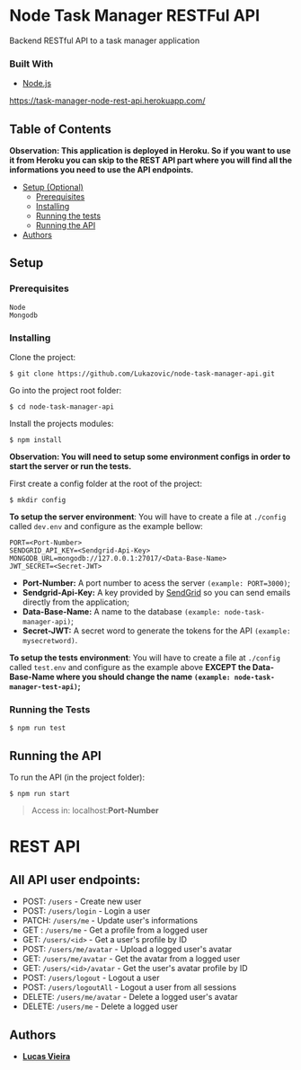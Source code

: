 # Node Task Manager RESTFul API
Backend RESTful API to a task manager application

### Built With

- [Node.js](https://nodejs.org/en/)

https://task-manager-node-rest-api.herokuapp.com/

## Table of Contents

**Observation: This application is deployed in Heroku. So if you want to use it from Heroku you can skip to the REST API part where you will find all the informations you need to use the API endpoints.**

- [Setup (Optional)](#setup)
  - [Prerequisites](#prerequisites)
  - [Installing](#installing)
  - [Running the tests](#running-the-tests)
  - [Running the API](#running-the-api)
- [Authors](#authors)
  

## Setup

### Prerequisites

```
Node
Mongodb
```

### Installing

Clone the project:
```
$ git clone https://github.com/Lukazovic/node-task-manager-api.git
```

Go into the project root folder:
```
$ cd node-task-manager-api
```

Install the projects modules:
```
$ npm install
```

**Observation: You will need to setup some environment configs in order to start the server or run the tests.**

First create a config folder at the root of the project:
```
$ mkdir config
```

**To setup the server environment**: You will have to create a file at ``./config`` called ``dev.env`` and configure as the example bellow:
```
PORT=<Port-Number>
SENDGRID_API_KEY=<Sendgrid-Api-Key>
MONGODB_URL=mongodb://127.0.0.1:27017/<Data-Base-Name>
JWT_SECRET=<Secret-JWT>
```
  - **Port-Number:** A port number to acess the server ``(example: PORT=3000)``;
  - **Sendgrid-Api-Key:** A key provided by [SendGrid](https://sendgrid.com/) so you can send emails directly from the application;
  - **Data-Base-Name:** A name to the database ``(example: node-task-manager-api)``;
  - **Secret-JWT:** A secret word to generate the tokens for the API ``(example: mysecretword)``.

**To setup the tests environment**: You will have to create a file at ``./config`` called ``test.env`` and configure as the example above **EXCEPT the Data-Base-Name where you should change the name ``(example: node-task-manager-test-api)``;**

### Running the Tests
```
$ npm run test
```

## Running the API

To run the API (in the project folder):
```
$ npm run start
```

> Access in: localhost:**Port-Number**



# REST API

## All API user endpoints:

- POST: `/users` - Create new user
- POST: `/users/login` - Login a user
- PATCH: `/users/me` - Update user's informations
- GET : `/users/me` - Get a profile from a logged user
- GET: `/users/<id>` - Get a user's profile by ID
- POST: `/users/me/avatar` - Upload a logged user's avatar
- GET: `/users/me/avatar` - Get the avatar from a logged user
- GET: `/users/<id>/avatar` - Get the user's avatar profile by ID
- POST: `/users/logout` - Logout a user
- POST: `/users/logoutAll` - Logout a user from all sessions
- DELETE: `/users/me/avatar` - Delete a logged user's avatar
- DELETE: `/users/me` - Delete a logged user

## Authors

- [**Lucas Vieira**](https://github.com/Lukazovic)
